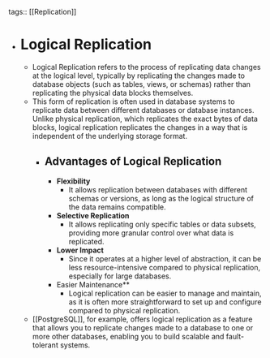 tags:: [[Replication]]

- # Logical Replication
	- Logical Replication refers to the process of replicating data changes at the logical level, typically by replicating the changes made to database objects (such as tables, views, or schemas) rather than replicating the physical data blocks themselves.
	- This form of replication is often used in database systems to replicate data between different databases or database instances. Unlike physical replication, which replicates the exact bytes of data blocks, logical replication replicates the changes in a way that is independent of the underlying storage format.
		- ## Advantages of Logical Replication
			- **Flexibility**
				- It allows replication between databases with different schemas or versions, as long as the logical structure of the data remains compatible.
			- **Selective Replication**
				- It allows replicating only specific tables or data subsets, providing more granular control over what data is replicated.
			- **Lower Impact**
				- Since it operates at a higher level of abstraction, it can be less resource-intensive compared to physical replication, especially for large databases.
			- Easier Maintenance**
				- Logical replication can be easier to manage and maintain, as it is often more straightforward to set up and configure compared to physical replication.
	- [[PostgreSQL]], for example, offers logical replication as a feature that allows you to replicate changes made to a database to one or more other databases, enabling you to build scalable and fault-tolerant systems.